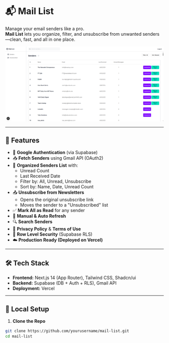 # 📬 Mail List

Manage your email senders like a pro.  
**Mail List** lets you organize, filter, and unsubscribe from unwanted senders—clean, fast, and all in one place.

![Mail List Preview](./public/screenshot.png)

---

## 🚀 Features

- 🔐 **Google Authentication** (via Supabase)
- 📥 **Fetch Senders** using Gmail API (OAuth2)
- 📂 **Organized Senders List** with:
  - Unread Count
  - Last Received Date
  - Filter by: All, Unread, Unsubscribe
  - Sort by: Name, Date, Unread Count
- 📤 **Unsubscribe from Newsletters**
  - Opens the original unsubscribe link
  - Moves the sender to a "Unsubscribed" list
- ✅ **Mark All as Read** for any sender
- 🔁 **Manual & Auto Refresh**
- 🔍 **Search Senders**
- 📄 **Privacy Policy** & **Terms of Use**
- 🔐 **Row Level Security** (Supabase RLS)
- ☁️ **Production Ready (Deployed on Vercel)**

---

## 🛠️ Tech Stack

- **Frontend:** Next.js 14 (App Router), Tailwind CSS, Shadcn/ui
- **Backend:** Supabase (DB + Auth + RLS), Gmail API
- **Deployment:** Vercel

---

## 🔧 Local Setup

1. **Clone the Repo**

```bash
git clone https://github.com/yourusername/mail-list.git
cd mail-list
